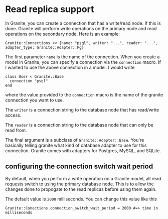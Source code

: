 # Read replica support

In Granite, you can create a connection that has a write/read node. If this is done. Granite will perform write operations on the primary node and read operations on the secondary node. Here is an example:

```crystal
Granite::Connections << {name: "psql", writer: "...", reader: "...", adapter_type: Granite::Adapter::Pg}
```

The first parameter `name` is the name of the connection. When you create a model in Granite, you can specify a connection via the `connection` macro. If I wanted to use the above connection in a model. I would write

```cr
class User < Granite::Base
  connection "psql"
end
```

where the value provided to the `connection` macro is the name of the granite connection you want to use.

The `writer` is a connection string to the database node that has read/write access.

The `reader` is a connection string to the database node that can only be read from.

The final argument is a subclass of `Granite::Adapter::Base`. You're basically telling granite what kind of database adapter to use for this connection. Granite comes with adapters for Postgres, MySQL, and SQLite.

## configuring the connection switch wait period

By default, when you perform a write operation on a Granite model, all read requests switch to using the primary database node. This is to allow the changes done to propogate to the read replicas before using them again. 

The default value is `2000` milliseconds. You can change this value like this

```cr
Granite::Conections.connection_switch_wait_period = 2000 #=> time in milliseconds
```
